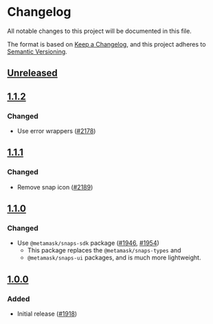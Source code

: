 # Changelog

All notable changes to this project will be documented in this file.

The format is based on [Keep a Changelog](https://keepachangelog.com/en/1.0.0/),
and this project adheres to [Semantic Versioning](https://semver.org/spec/v2.0.0.html).

## [Unreleased]

## [1.1.2]

### Changed

- Use error wrappers ([#2178](https://github.com/MetaMask/snaps/pull/2178))

## [1.1.1]

### Changed

- Remove snap icon ([#2189](https://github.com/MetaMask/snaps/pull/2189))

## [1.1.0]

### Changed

- Use `@metamask/snaps-sdk` package ([#1946](https://github.com/MetaMask/snaps/pull/1946), [#1954](https://github.com/MetaMask/snaps/pull/1954))
  - This package replaces the `@metamask/snaps-types` and
  - `@metamask/snaps-ui` packages, and is much more lightweight.

## [1.0.0]

### Added

- Initial release ([#1918](https://github.com/MetaMask/snaps/pull/1918))

[Unreleased]: https://github.com/MetaMask/snaps/compare/@metamask/home-page-example-snap@1.1.2...HEAD
[1.1.2]: https://github.com/MetaMask/snaps/compare/@metamask/home-page-example-snap@1.1.1...@metamask/home-page-example-snap@1.1.2
[1.1.1]: https://github.com/MetaMask/snaps/compare/@metamask/home-page-example-snap@1.1.0...@metamask/home-page-example-snap@1.1.1
[1.1.0]: https://github.com/MetaMask/snaps/compare/@metamask/home-page-example-snap@1.0.0...@metamask/home-page-example-snap@1.1.0
[1.0.0]: https://github.com/MetaMask/snaps/releases/tag/@metamask/home-page-example-snap@1.0.0
